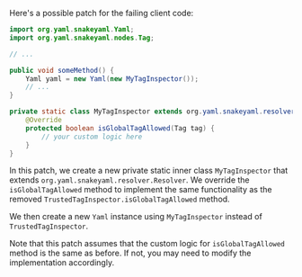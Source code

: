 Here's a possible patch for the failing client code:
```java
import org.yaml.snakeyaml.Yaml;
import org.yaml.snakeyaml.nodes.Tag;

// ...

public void someMethod() {
    Yaml yaml = new Yaml(new MyTagInspector());
    // ...
}

private static class MyTagInspector extends org.yaml.snakeyaml.resolver.Resolver {
    @Override
    protected boolean isGlobalTagAllowed(Tag tag) {
        // your custom logic here
    }
}
```
In this patch, we create a new private static inner class `MyTagInspector` that extends `org.yaml.snakeyaml.resolver.Resolver`. We override the `isGlobalTagAllowed` method to implement the same functionality as the removed `TrustedTagInspector.isGlobalTagAllowed` method.

We then create a new `Yaml` instance using `MyTagInspector` instead of `TrustedTagInspector`.

Note that this patch assumes that the custom logic for `isGlobalTagAllowed` method is the same as before. If not, you may need to modify the implementation accordingly.